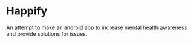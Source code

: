 # Happify
An attempt to make an android app to increase mental health awareness and provide solutions for issues.
